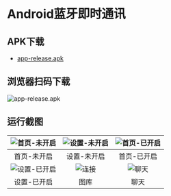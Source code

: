 # Android蓝牙即时通讯

## APK下载
- [app-release.apk](https://github.com/joudev/android-bluetoothChat/raw/master/apk/app-release.apk)
## 浏览器扫码下载
![app-release.apk](https://github.com/joudev/android-bluetoothChat/blob/master/screenshots/qrcode.png)

## 运行截图

| ![首页-未开启](https://github.com/joudev/android-bluetoothChat/blob/master/screenshots/1.png) | ![设置-未开启](https://github.com/joudev/android-bluetoothChat/blob/master/screenshots/0.png) | ![首页-已开启](https://github.com/joudev/android-bluetoothChat/blob/master/screenshots/2.png) |
| :----------------------------------------------------------: | :----------------------------------------------------------: | :----------------------------------------------------------: |
|                         首页-未开启                          |                         设置-未开启                          |                         首页-已开启                          |
| ![设置-已开启](https://github.com/joudev/android-bluetoothChat/blob/master/screenshots/3.png) | ![连接](https://github.com/joudev/android-bluetoothChat/blob/master/screenshots/4.png) | ![聊天](https://github.com/joudev/android-bluetoothChat/blob/master/screenshots/5.png) |
|                         设置-已开启                          |                             图库                             |                             聊天                             |

